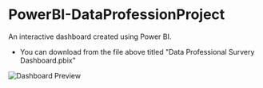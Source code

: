 # PowerBI-DataProfessionProject
An interactive dashboard created using Power BI.
- You can download from the file above titled "Data Professional Survery Dashboard.pbix"
  
![Dashboard Preview](https://github.com/Loll28/PowerBI-DataProfessionProject/assets/125760854/2b42391d-6033-4ee4-93da-7cdd55dbeecc)
